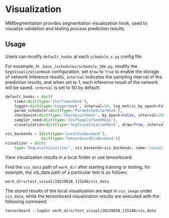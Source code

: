 # Visualization

MMSegmentation provides segmentation visualization hook, used to visualize validation and testing process prediction results.

## Usage

Users can modify `default_hooks` at each `schedule_x.py` config file.

For exsample, In `_base_/schedules/schedule_20k.py`, modify the `SegVisualizationHook` configuration, set `draw` to `True` to enable the storage of network inference results, `interval` indicates the sampling interval of the prediction results, and when set to 1, each inference result of the network will be saved. `interval` is set to 50 by default:

```python
default_hooks = dict(
    timer=dict(type='IterTimerHook'),
    logger=dict(type='LoggerHook', interval=50, log_metric_by_epoch=False),
    param_scheduler=dict(type='ParamSchedulerHook'),
    checkpoint=dict(type='CheckpointHook', by_epoch=False, interval=2000),
    sampler_seed=dict(type='DistSamplerSeedHook'),
    visualization=dict(type='SegVisualizationHook', draw=True, interval=1))

vis_backends = [dict(type='LocalVisBackend'),
                dict(type='TensorboardVisBackend')]
visualizer = dict(
    type='SegLocalVisualizer', vis_backends=vis_backends, name='visualizer')
```

View visualization results in a local folder or use tensorboard.

Find the `vis_data` path of `work_dir` after starting training or testing, for example, the vis_data path of a particular test is as follows:

```shell
work_dirs/test_visual/20220810_115248/vis_data
```

The stored results of the local visualization are kept in `vis_image` under `vis_data`, while the tensorboard visualization results are executed with the following command:

```shell
tensorboard --logdir work_dirs/test_visual/20220810_115248/vis_data
```
